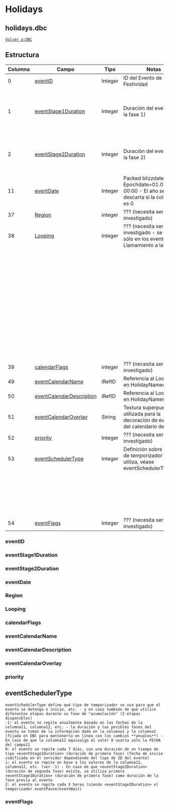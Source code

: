 # Holidays

## holidays.dbc

[`Volver a:DBC`](dbc-index)

## Estructura

| Columna | Campo                         | Tipo    | Notas                                                                                      | Info Extra                                                                                           |
|---------|-------------------------------|---------|--------------------------------------------------------------------------------------------|------------------------------------------------------------------------------------------------------|
| 0       | [eventID][1]                  | Integer | ID del Evento de Festividad                                                                |                                                                                                      |
| 1       | [eventStage1Duration][2]      | Integer | Duración del evento (en la fase 1)                                                         | Ya sea como evento de preparación o evento principal. Véase eventSchedulerType para más información) |
| 2       | [eventStage2Duration][3]      | Integer | Duración del evento (en la fase 2)                                                         | Ya sea como evento principal o de reinicio. Véase eventSchedulerType para más información)           |
| 11      | [eventDate][4]                | Integer | Packed blizzdate - Epochdate=01.01.2000-00:00 - El año se descarta si la columna12 es 0    |                                                                                                      |
| 37      | [Region][5]                   | integer | ??? (necesita ser investigado)                                                             |                                                                                                      |
| 38      | [Looping][6]                  | integer | ??? (necesita ser investigado - se utiliza sólo en los eventos de Llamamiento a las armas) | 283 - Llamamiento a las armas: Valle de Alterac                                                      |
|         |                               |         |                                                                                            | 284 - Llamamiento a las armas: Garganta Grito de Guerra                                              |
|         |                               |         |                                                                                            | 285 - Llamamiento a las armas: Cuenca de Arathi                                                      |
|         |                               |         |                                                                                            | 353 - Llamamiento a las armas: Ojo de la tormenta                                                    |
|         |                               |         |                                                                                            | 400 - Llamamiento a las armas: Playa de los Ancestros                                                |
|         |                               |         |                                                                                            | 420 - Llamamiento a las armas: Isla de la Conquista                                                  |
| 39      | [calendarFlags][7]            | integer | ??? (necesita ser investigado)                                                             |                                                                                                      |
| 49      | [eventCalendarName][8]        | iRefID  | Referencia al Loc(idioma) en HolidayNames.dbc                                              |                                                                                                      |
| 50      | [eventCalendarDescription][9] | iRefID  | Referencia al Loc(idioma) en HolidayNames.dbc                                              |                                                                                                      |
| 51      | [eventCalendarOverlay][10]    | String  | Textura superpuesta utilizada para la decoración de eventos del calendario del juego       |                                                                                                      |
| 52      | [priority][11]                | Integer | ??? (necesita ser investigado)                                                             |                                                                                                      |
| 53      | [eventSchedulerType][12]      | Integer | Definición sobre qué tipo de temporizador se utiliza, véase eventSchedulerType             | -1: repetición, anualmente                                                                           |
|         |                               |         |                                                                                            | 0: repetición, semanalmente                                                                          |
|         |                               |         |                                                                                            | 1: repetición, usado en fechas definidas                                                             |
|         |                               |         |                                                                                            | 2: repetición, por hora                                                                              |
| 54      | [eventFlags][13]              | Integer | ??? (necesita ser investigado)                                                             |                                                                                                      |
 
[1]: #eventid
[2]: #eventstage1duration
[3]: #eventstage2duration
[4]: #eventdate
[5]: #region
[6]: #looping
[7]: #calendarflags
[8]: #eventcalendarname
[9]: #eventcalendardescription
[10]: #eventcalendaroverlay
[11]: #priority
[12]: #eventschedulertype
[13]: #eventflags

### eventID

### eventStage1Duration

### eventStage2Duration

### eventDate

### Region

### Looping

### calendarFlags

### eventCalendarName

### eventCalendarDescription

### eventCalendarOverlay

### priority

## eventSchedulerType
```
eventSchedulerType define qué tipo de temporizador se usa para que el evento se detenga o inicie, etc. - y en caso también de que utilice diferentes etapas durante su fase de "acumulación" (2 etapas disponibles)
-1: el evento se repite anualmente basado en las fechas de la columna11, columna12, etc. - la duración y las posibles fases del evento se toman de la información dada en la columna1 y la columna2 (fijada en DBC para mantenerla en línea con los cambios **anuales**) - En caso de que la columna12 equivalga al valor 0 usaría sólo la FECHA del campo11
0: el evento se repite cada 7 días, con una duración de un tiempo de tipo <eventStage1Duration> (duración de primera fase) (fecha de inicio codificada en el servidor dependiendo del tipo de ID del evento)
1: el evento se repite en base a los valores de la columna11, columna12, etc. (ver -1) - En caso de que <eventStage2Duration> (duración de segunda fase) exista, se utiliza primero <eventStage1Duration> (duración de primera fase) como duración de la fase previa al evento
2: el evento se repite cada X horas (siendo <eventStage2Duration> el temporizador eventPause/eventWait)
```

### eventFlags
